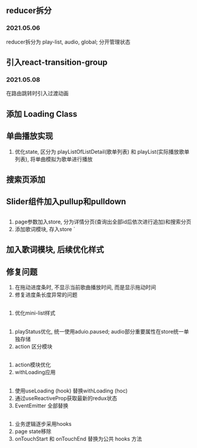
## reducer拆分
### 2021.05.06

reducer拆分为 play-list, audio, global; 分开管理状态


## 引入react-transition-group
### 2021.05.08

在路由跳转时引入过渡动画


## 添加 Loading Class


## 单曲播放实现
1. 优化state, 区分为 playListOfListDetail(歌单列表) 和 playList(实际播放歌单列表), 将单曲模拟为歌单进行播放


## 搜索页添加



## Slider组件加入pullup和pulldown



## 
1. page参数加入store, 分为详情分页(查询出全部id后依次进行追加)和搜索分页
2. 添加歌词模块, 存入store
`

## 加入歌词模块, 后续优化样式



## 修复问题
1. 在拖动进度条时, 不显示当前歌曲播放时间, 而是显示拖动时间
2. 修复进度条长度异常的问题


## 
1. 优化mini-list样式


##
1. playStatus优化, 统一使用aduio.paused; audio部分重要属性在store统一单独存储
2. action 区分模块



## 
1. action模块优化
2. withLoading应用



## 
1. 使用useLoading (hook) 替换withLoading (hoc)
2. 通过useReactiveProp获取最新的redux状态
3. EventEmitter 全部替换


##
1. 业务逻辑逐步采用hooks 
2. page state移除
3. onTouchStart 和 onTouchEnd 替换为公共 hooks 方法
